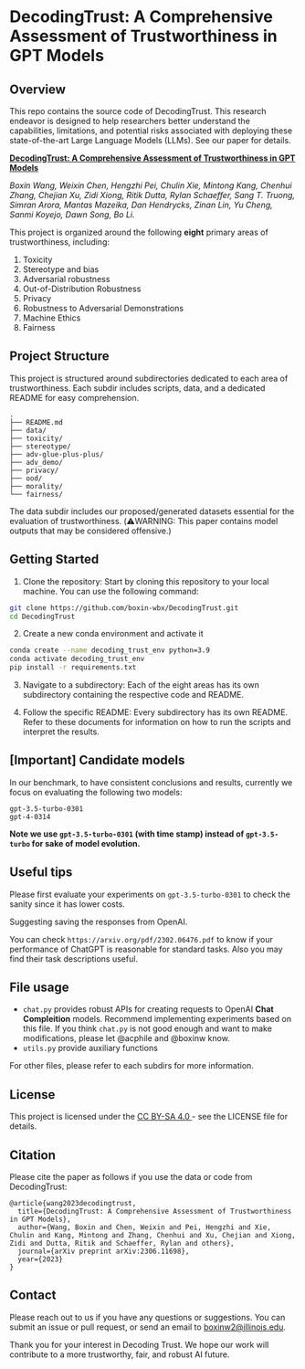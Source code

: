 # DecodingTrust: A Comprehensive Assessment of Trustworthiness in GPT Models

## Overview

This repo contains the source code of DecodingTrust. This research endeavor is designed to help researchers better understand the capabilities, limitations, and potential risks associated with deploying these state-of-the-art Large Language Models (LLMs). See our paper for details.

[**DecodingTrust: A Comprehensive Assessment of Trustworthiness in GPT Models**](https://arxiv.org/abs//2306.11698) 

*Boxin Wang, Weixin Chen, Hengzhi Pei, Chulin Xie, Mintong Kang, Chenhui Zhang, Chejian Xu, Zidi Xiong, Ritik Dutta, Rylan Schaeffer, Sang T. Truong, Simran Arora, Mantas Mazeika, Dan Hendrycks, Zinan Lin, Yu Cheng, Sanmi Koyejo, Dawn Song, Bo Li.*


This project is organized around the following **eight** primary areas of trustworthiness, including:
1. Toxicity
2. Stereotype and bias
3. Adversarial robustness
4. Out-of-Distribution Robustness
5. Privacy 
6. Robustness to Adversarial Demonstrations
7. Machine Ethics
8. Fairness

## Project Structure
This project is structured around subdirectories dedicated to each area of trustworthiness. Each subdir includes scripts, data, and a dedicated README for easy comprehension.

```
.
├── README.md
├── data/
├── toxicity/
├── stereotype/
├── adv-glue-plus-plus/
├── adv_demo/
├── privacy/
├── ood/
├── morality/
└── fairness/
```

The data subdir includes our proposed/generated datasets essential for the evaluation of trustworthiness.
(⚠️WARNING: This paper contains model outputs that may be considered offensive.)

## Getting Started

1. Clone the repository: Start by cloning this repository to your local machine. You can use the following command:

```bash
git clone https://github.com/boxin-wbx/DecodingTrust.git
cd DecodingTrust
```

2. Create a new conda environment and activate it
```bash
conda create --name decoding_trust_env python=3.9
conda activate decoding_trust_env
pip install -r requirements.txt
```

3. Navigate to a subdirectory: Each of the eight areas has its own subdirectory containing the respective code and README.

4. Follow the specific README: Every subdirectory has its own README. Refer to these documents for information on how to run the scripts and interpret the results.


## [Important] Candidate models
In our benchmark, to have consistent conclusions and results, currently we focus on evaluating the following two models:
```
gpt-3.5-turbo-0301          
gpt-4-0314
```

**Note we use `gpt-3.5-turbo-0301` (with time stamp) instead of `gpt-3.5-turbo` for sake of model evolution.**

## Useful tips
Please first evaluate your experiments on `gpt-3.5-turbo-0301` to check the sanity since it has lower costs.

Suggesting saving the responses from OpenAI.

You can check `https://arxiv.org/pdf/2302.06476.pdf` to know if your performance of ChatGPT is reasonable for standard tasks. Also you may find their task descriptions useful.

## File usage

- `chat.py` provides robust APIs for creating requests to OpenAI **Chat Compleition** models. Recommend implementing experiments based on this file. If you think `chat.py` is not good enough and want to make modifications, please let @acphile and @boxinw know.
- `utils.py` provide auxiliary functions   

For other files, please refer to each subdirs for more information.

## License
This project is licensed under the [CC BY-SA 4.0 ]("http://creativecommons.org/licenses/by-sa/4.0/legalcode")  - see the LICENSE file for details.

## Citation
Please cite the paper as follows if you use the data or code from DecodingTrust:
```
@article{wang2023decodingtrust,
  title={DecodingTrust: A Comprehensive Assessment of Trustworthiness in GPT Models},
  author={Wang, Boxin and Chen, Weixin and Pei, Hengzhi and Xie, Chulin and Kang, Mintong and Zhang, Chenhui and Xu, Chejian and Xiong, Zidi and Dutta, Ritik and Schaeffer, Rylan and others},
  journal={arXiv preprint arXiv:2306.11698},
  year={2023}
}
```

## Contact
Please reach out to us if you have any questions or suggestions. You can submit an issue or pull request, or send an email to boxinw2@illinois.edu.

Thank you for your interest in Decoding Trust. We hope our work will contribute to a more trustworthy, fair, and robust AI future.